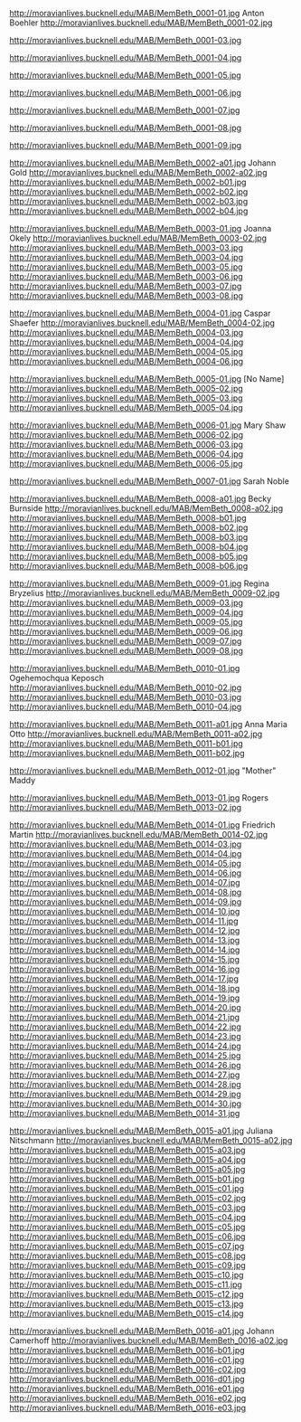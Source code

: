 http://moravianlives.bucknell.edu/MAB/MemBeth_0001-01.jpg	Anton Boehler
http://moravianlives.bucknell.edu/MAB/MemBeth_0001-02.jpg

http://moravianlives.bucknell.edu/MAB/MemBeth_0001-03.jpg

http://moravianlives.bucknell.edu/MAB/MemBeth_0001-04.jpg

http://moravianlives.bucknell.edu/MAB/MemBeth_0001-05.jpg

http://moravianlives.bucknell.edu/MAB/MemBeth_0001-06.jpg

http://moravianlives.bucknell.edu/MAB/MemBeth_0001-07.jpg

http://moravianlives.bucknell.edu/MAB/MemBeth_0001-08.jpg

http://moravianlives.bucknell.edu/MAB/MemBeth_0001-09.jpg

http://moravianlives.bucknell.edu/MAB/MemBeth_0002-a01.jpg	Johann Gold
http://moravianlives.bucknell.edu/MAB/MemBeth_0002-a02.jpg
http://moravianlives.bucknell.edu/MAB/MemBeth_0002-b01.jpg
http://moravianlives.bucknell.edu/MAB/MemBeth_0002-b02.jpg
http://moravianlives.bucknell.edu/MAB/MemBeth_0002-b03.jpg
http://moravianlives.bucknell.edu/MAB/MemBeth_0002-b04.jpg

http://moravianlives.bucknell.edu/MAB/MemBeth_0003-01.jpg	Joanna Okely
http://moravianlives.bucknell.edu/MAB/MemBeth_0003-02.jpg
http://moravianlives.bucknell.edu/MAB/MemBeth_0003-03.jpg
http://moravianlives.bucknell.edu/MAB/MemBeth_0003-04.jpg
http://moravianlives.bucknell.edu/MAB/MemBeth_0003-05.jpg
http://moravianlives.bucknell.edu/MAB/MemBeth_0003-06.jpg
http://moravianlives.bucknell.edu/MAB/MemBeth_0003-07.jpg
http://moravianlives.bucknell.edu/MAB/MemBeth_0003-08.jpg

http://moravianlives.bucknell.edu/MAB/MemBeth_0004-01.jpg	Caspar Shaefer
http://moravianlives.bucknell.edu/MAB/MemBeth_0004-02.jpg
http://moravianlives.bucknell.edu/MAB/MemBeth_0004-03.jpg
http://moravianlives.bucknell.edu/MAB/MemBeth_0004-04.jpg
http://moravianlives.bucknell.edu/MAB/MemBeth_0004-05.jpg
http://moravianlives.bucknell.edu/MAB/MemBeth_0004-06.jpg

http://moravianlives.bucknell.edu/MAB/MemBeth_0005-01.jpg	[No Name]
http://moravianlives.bucknell.edu/MAB/MemBeth_0005-02.jpg
http://moravianlives.bucknell.edu/MAB/MemBeth_0005-03.jpg
http://moravianlives.bucknell.edu/MAB/MemBeth_0005-04.jpg

http://moravianlives.bucknell.edu/MAB/MemBeth_0006-01.jpg		Mary Shaw
http://moravianlives.bucknell.edu/MAB/MemBeth_0006-02.jpg
http://moravianlives.bucknell.edu/MAB/MemBeth_0006-03.jpg
http://moravianlives.bucknell.edu/MAB/MemBeth_0006-04.jpg
http://moravianlives.bucknell.edu/MAB/MemBeth_0006-05.jpg
	
http://moravianlives.bucknell.edu/MAB/MemBeth_0007-01.jpg	Sarah Noble
		
http://moravianlives.bucknell.edu/MAB/MemBeth_0008-a01.jpg	Becky Burnside
http://moravianlives.bucknell.edu/MAB/MemBeth_0008-a02.jpg
http://moravianlives.bucknell.edu/MAB/MemBeth_0008-b01.jpg
http://moravianlives.bucknell.edu/MAB/MemBeth_0008-b02.jpg
http://moravianlives.bucknell.edu/MAB/MemBeth_0008-b03.jpg
http://moravianlives.bucknell.edu/MAB/MemBeth_0008-b04.jpg
http://moravianlives.bucknell.edu/MAB/MemBeth_0008-b05.jpg
http://moravianlives.bucknell.edu/MAB/MemBeth_0008-b06.jpg
	
http://moravianlives.bucknell.edu/MAB/MemBeth_0009-01.jpg	Regina Bryzelius
http://moravianlives.bucknell.edu/MAB/MemBeth_0009-02.jpg
http://moravianlives.bucknell.edu/MAB/MemBeth_0009-03.jpg
http://moravianlives.bucknell.edu/MAB/MemBeth_0009-04.jpg
http://moravianlives.bucknell.edu/MAB/MemBeth_0009-05.jpg
http://moravianlives.bucknell.edu/MAB/MemBeth_0009-06.jpg
http://moravianlives.bucknell.edu/MAB/MemBeth_0009-07.jpg
http://moravianlives.bucknell.edu/MAB/MemBeth_0009-08.jpg

http://moravianlives.bucknell.edu/MAB/MemBeth_0010-01.jpg	Ogehemochqua Keposch
http://moravianlives.bucknell.edu/MAB/MemBeth_0010-02.jpg
http://moravianlives.bucknell.edu/MAB/MemBeth_0010-03.jpg
http://moravianlives.bucknell.edu/MAB/MemBeth_0010-04.jpg
	
http://moravianlives.bucknell.edu/MAB/MemBeth_0011-a01.jpg	Anna Maria Otto
http://moravianlives.bucknell.edu/MAB/MemBeth_0011-a02.jpg
http://moravianlives.bucknell.edu/MAB/MemBeth_0011-b01.jpg
http://moravianlives.bucknell.edu/MAB/MemBeth_0011-b02.jpg

http://moravianlives.bucknell.edu/MAB/MemBeth_0012-01.jpg	"Mother" Maddy

http://moravianlives.bucknell.edu/MAB/MemBeth_0013-01.jpg	Rogers
http://moravianlives.bucknell.edu/MAB/MemBeth_0013-02.jpg

http://moravianlives.bucknell.edu/MAB/MemBeth_0014-01.jpg	Friedrich Martin
http://moravianlives.bucknell.edu/MAB/MemBeth_0014-02.jpg
http://moravianlives.bucknell.edu/MAB/MemBeth_0014-03.jpg
http://moravianlives.bucknell.edu/MAB/MemBeth_0014-04.jpg
http://moravianlives.bucknell.edu/MAB/MemBeth_0014-05.jpg
http://moravianlives.bucknell.edu/MAB/MemBeth_0014-06.jpg
http://moravianlives.bucknell.edu/MAB/MemBeth_0014-07.jpg
http://moravianlives.bucknell.edu/MAB/MemBeth_0014-08.jpg
http://moravianlives.bucknell.edu/MAB/MemBeth_0014-09.jpg
http://moravianlives.bucknell.edu/MAB/MemBeth_0014-10.jpg
http://moravianlives.bucknell.edu/MAB/MemBeth_0014-11.jpg
http://moravianlives.bucknell.edu/MAB/MemBeth_0014-12.jpg
http://moravianlives.bucknell.edu/MAB/MemBeth_0014-13.jpg
http://moravianlives.bucknell.edu/MAB/MemBeth_0014-14.jpg
http://moravianlives.bucknell.edu/MAB/MemBeth_0014-15.jpg
http://moravianlives.bucknell.edu/MAB/MemBeth_0014-16.jpg
http://moravianlives.bucknell.edu/MAB/MemBeth_0014-17.jpg
http://moravianlives.bucknell.edu/MAB/MemBeth_0014-18.jpg
http://moravianlives.bucknell.edu/MAB/MemBeth_0014-19.jpg
http://moravianlives.bucknell.edu/MAB/MemBeth_0014-20.jpg
http://moravianlives.bucknell.edu/MAB/MemBeth_0014-21.jpg
http://moravianlives.bucknell.edu/MAB/MemBeth_0014-22.jpg
http://moravianlives.bucknell.edu/MAB/MemBeth_0014-23.jpg
http://moravianlives.bucknell.edu/MAB/MemBeth_0014-24.jpg
http://moravianlives.bucknell.edu/MAB/MemBeth_0014-25.jpg
http://moravianlives.bucknell.edu/MAB/MemBeth_0014-26.jpg
http://moravianlives.bucknell.edu/MAB/MemBeth_0014-27.jpg
http://moravianlives.bucknell.edu/MAB/MemBeth_0014-28.jpg
http://moravianlives.bucknell.edu/MAB/MemBeth_0014-29.jpg
http://moravianlives.bucknell.edu/MAB/MemBeth_0014-30.jpg
http://moravianlives.bucknell.edu/MAB/MemBeth_0014-31.jpg

http://moravianlives.bucknell.edu/MAB/MemBeth_0015-a01.jpg	Juliana Nitschmann 
http://moravianlives.bucknell.edu/MAB/MemBeth_0015-a02.jpg
http://moravianlives.bucknell.edu/MAB/MemBeth_0015-a03.jpg
http://moravianlives.bucknell.edu/MAB/MemBeth_0015-a04.jpg
http://moravianlives.bucknell.edu/MAB/MemBeth_0015-a05.jpg
http://moravianlives.bucknell.edu/MAB/MemBeth_0015-b01.jpg 
http://moravianlives.bucknell.edu/MAB/MemBeth_0015-c01.jpg
http://moravianlives.bucknell.edu/MAB/MemBeth_0015-c02.jpg
http://moravianlives.bucknell.edu/MAB/MemBeth_0015-c03.jpg
http://moravianlives.bucknell.edu/MAB/MemBeth_0015-c04.jpg
http://moravianlives.bucknell.edu/MAB/MemBeth_0015-c05.jpg
http://moravianlives.bucknell.edu/MAB/MemBeth_0015-c06.jpg
http://moravianlives.bucknell.edu/MAB/MemBeth_0015-c07.jpg
http://moravianlives.bucknell.edu/MAB/MemBeth_0015-c08.jpg
http://moravianlives.bucknell.edu/MAB/MemBeth_0015-c09.jpg
http://moravianlives.bucknell.edu/MAB/MemBeth_0015-c10.jpg
http://moravianlives.bucknell.edu/MAB/MemBeth_0015-c11.jpg
http://moravianlives.bucknell.edu/MAB/MemBeth_0015-c12.jpg
http://moravianlives.bucknell.edu/MAB/MemBeth_0015-c13.jpg
http://moravianlives.bucknell.edu/MAB/MemBeth_0015-c14.jpg


http://moravianlives.bucknell.edu/MAB/MemBeth_0016-a01.jpg	Johann Camerhoff
http://moravianlives.bucknell.edu/MAB/MemBeth_0016-a02.jpg
http://moravianlives.bucknell.edu/MAB/MemBeth_0016-b01.jpg
http://moravianlives.bucknell.edu/MAB/MemBeth_0016-c01.jpg
http://moravianlives.bucknell.edu/MAB/MemBeth_0016-c02.jpg
http://moravianlives.bucknell.edu/MAB/MemBeth_0016-d01.jpg
http://moravianlives.bucknell.edu/MAB/MemBeth_0016-e01.jpg
http://moravianlives.bucknell.edu/MAB/MemBeth_0016-e02.jpg
http://moravianlives.bucknell.edu/MAB/MemBeth_0016-e03.jpg
